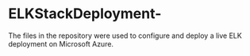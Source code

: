 # ELKStackDeployment-
The files in the repository were used to configure and deploy a live ELK deployment on Microsoft Azure.
